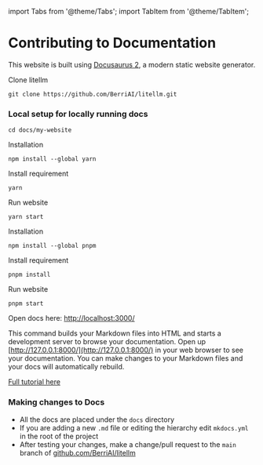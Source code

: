 import Tabs from '@theme/Tabs';
import TabItem from '@theme/TabItem';

# Contributing to Documentation

This website is built using [Docusaurus 2](https://docusaurus.io/), a modern static website generator.

Clone litellm 
```
git clone https://github.com/BerriAI/litellm.git
```

### Local setup for locally running docs

```
cd docs/my-website
```


<Tabs>

<TabItem value="yarn" label="Yarn">

Installation
```
npm install --global yarn
```
Install requirement
```
yarn
```
Run website
```
yarn start
```

</TabItem>

<TabItem value="pnpm" label="pnpm">

Installation
```
npm install --global pnpm
```
Install requirement
```
pnpm install
```
Run website
```
pnpm start
```

</TabItem>

</Tabs>


Open docs here: [http://localhost:3000/](http://localhost:3000/)

This command builds your Markdown files into HTML and starts a development server to browse your documentation. Open up [http://127.0.0.1:8000/](http://127.0.0.1:8000/) in your web browser to see your documentation. You can make changes to your Markdown files and your docs will automatically rebuild.

[Full tutorial here](https://docs.readthedocs.io/en/stable/intro/getting-started-with-mkdocs.html)

### Making changes to Docs
- All the docs are placed under the `docs` directory
- If you are adding a new `.md` file or editing the hierarchy edit `mkdocs.yml` in the root of the project
- After testing your changes, make a change/pull request to the `main` branch of [github.com/BerriAI/litellm](https://github.com/BerriAI/litellm)
